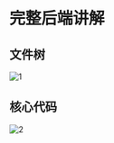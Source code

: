 完整后端讲解  
=====

## 文件树  
![1](https://github.com/KissMyLady/Web-of-Python/blob/master/Web_Server/Img/main_web_tree1.jpg)  

## 核心代码
![2](https://github.com/KissMyLady/Web-of-Python/blob/master/Web_Server/Img/main_web_tree2.jpg)  









